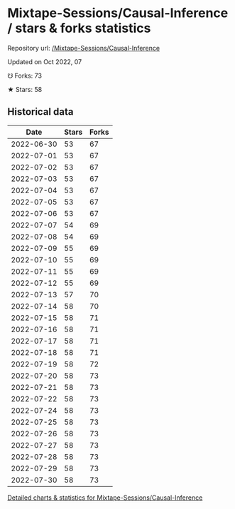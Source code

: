# Mixtape-Sessions/Causal-Inference / stars & forks statistics

Repository url: [/Mixtape-Sessions/Causal-Inference](https://github.com/Mixtape-Sessions/Causal-Inference)

Updated on Oct 2022, 07

☋ Forks: 73

★ Stars: 58

## Historical data
| Date | Stars | Forks |
|------|-------|-------|
| 2022-06-30 | 53 | 67 | 
| 2022-07-01 | 53 | 67 | 
| 2022-07-02 | 53 | 67 | 
| 2022-07-03 | 53 | 67 | 
| 2022-07-04 | 53 | 67 | 
| 2022-07-05 | 53 | 67 | 
| 2022-07-06 | 53 | 67 | 
| 2022-07-07 | 54 | 69 | 
| 2022-07-08 | 54 | 69 | 
| 2022-07-09 | 55 | 69 | 
| 2022-07-10 | 55 | 69 | 
| 2022-07-11 | 55 | 69 | 
| 2022-07-12 | 55 | 69 | 
| 2022-07-13 | 57 | 70 | 
| 2022-07-14 | 58 | 70 | 
| 2022-07-15 | 58 | 71 | 
| 2022-07-16 | 58 | 71 | 
| 2022-07-17 | 58 | 71 | 
| 2022-07-18 | 58 | 71 | 
| 2022-07-19 | 58 | 72 | 
| 2022-07-20 | 58 | 73 | 
| 2022-07-21 | 58 | 73 | 
| 2022-07-22 | 58 | 73 | 
| 2022-07-24 | 58 | 73 | 
| 2022-07-25 | 58 | 73 | 
| 2022-07-26 | 58 | 73 | 
| 2022-07-27 | 58 | 73 | 
| 2022-07-28 | 58 | 73 | 
| 2022-07-29 | 58 | 73 | 
| 2022-07-30 | 58 | 73 | 


[Detailed charts & statistics for Mixtape-Sessions/Causal-Inference](https://reviewgithub.com/rep/Mixtape-Sessions/Causal-Inference)
